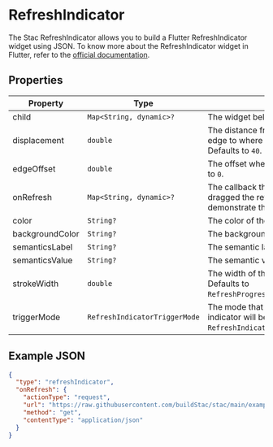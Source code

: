 # RefreshIndicator

The Stac RefreshIndicator allows you to build a Flutter RefreshIndicator widget using JSON.
To know more about the RefreshIndicator widget in Flutter, refer to the [official documentation](https://api.flutter.dev/flutter/material/RefreshIndicator-class.html).

## Properties

| Property        | Type                          | Description                                                                                                                              |
|-----------------|-------------------------------|------------------------------------------------------------------------------------------------------------------------------------------|
| child           | `Map<String, dynamic>?`       | The widget below this widget in the tree.                                                                                                |
| displacement    | `double`                      | The distance from the child's top or bottom edge to where the refresh indicator starts. Defaults to `40`.                                |
| edgeOffset      | `double`                      | The offset where the indicator starts. Defaults to `0`.                                                                                  |
| onRefresh       | `Map<String, dynamic>?`       | The callback that is called when the user has dragged the refresh indicator far enough to demonstrate that they want the app to refresh. |
| color           | `String?`                     | The color of the refresh indicator.                                                                                                      |
| backgroundColor | `String?`                     | The background color of the refresh indicator.                                                                                           |
| semanticsLabel  | `String?`                     | The semantic label for the refresh indicator.                                                                                            |
| semanticsValue  | `String?`                     | The semantic value for the refresh indicator.                                                                                            |
| strokeWidth     | `double`                      | The width of the refresh indicator's stroke. Defaults to `RefreshProgressIndicator.defaultStrokeWidth`.                                  |
| triggerMode     | `RefreshIndicatorTriggerMode` | The mode that controls when the refresh indicator will be triggered. Defaults to `RefreshIndicatorTriggerMode.onEdge`.                   |

## Example JSON

```json
{
  "type": "refreshIndicator",
  "onRefresh": {
    "actionType": "request",
    "url": "https://raw.githubusercontent.com/buildStac/stac/main/examples/stac_gallery/assets/json/list_view_example.json",
    "method": "get",
    "contentType": "application/json"
  }
}
```